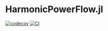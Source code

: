 # HarmonicPowerFlow.jl


[![codecov](https://codecov.io/gh/pweigmann/HarmonicPowerFlow.jl/branch/master/graph/badge.svg?token=7DZTYSH7TY)](https://codecov.io/gh/pweigmann/HarmonicPowerFlow.jl)
[![CI](https://github.com/pweigmann/HarmonicPowerFlow.jl/actions/workflows/CI.yml/badge.svg)](https://github.com/pweigmann/HarmonicPowerFlow.jl/actions/workflows/CI.yml)
